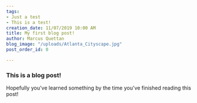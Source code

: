```yaml
---
tags:
- Just a test
- This is a test!
creation_date: 11/07/2019 10:00 AM
title: My first blog post!
author: Marcus Quettan
blog_image: "/uploads/Atlanta_Cityscape.jpg"
post_order_id: 0

---
```

### This is a blog post!

Hopefully you've learned something by the time you've finished reading this post!